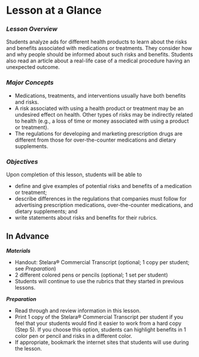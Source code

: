 # **Lesson at a Glance**

### **_Lesson Overview_**
Students analyze ads for different health products to learn about the risks and benefits associated with medications or treatments. They consider how and why people should be informed about such risks and benefits. Students also read an article about a real-life case of a medical procedure having an unexpected outcome.

### **_Major Concepts_**
- Medications, treatments, and interventions usually have both benefits and risks.
- A risk associated with using a health product or treatment may be an undesired effect on health. Other types of risks may be indirectly related to health (e.g., a loss of time or money associated with using a product or treatment).
- The regulations for developing and marketing prescription drugs are different from those for over-the-counter medications and dietary supplements.


### **_Objectives_**
Upon completion of this lesson, students will be able to
- define and give examples of potential risks and benefits of a medication or treatment;
- describe differences in the regulations that companies must follow for advertising prescription medications, over-the-counter medications, and dietary supplements; and
- write statements about risks and benefits for their rubrics.

## **In Advance**

**_Materials_**
- Handout: Stelara® Commercial Transcript (optional; 1 copy per student; see *Preparation*)
- 2 different colored pens or pencils (optional; 1 set per student)
- Students will continue to use the rubrics that they started in previous lessons.

**_Preparation_**
- Read through and review information in this lesson.
- Print 1 copy of the Stelara® Commercial Transcript per student if you feel that your students would find it easier to work from a hard copy (Step 5). If you choose this option, students can highlight benefits in 1 color pen or pencil and risks in a different color.
- If appropriate, bookmark the internet sites that students will use during the lesson.
